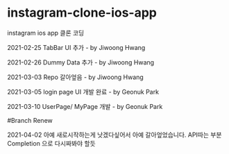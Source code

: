 # instagram-clone-ios-app
instagram ios app 클론 코딩

2021-02-25 TabBar UI 추가 - by Jiwoong Hwang

2021-02-26 Dummy Data 추가 - by Jiwoong Hwang

2021-03-03 Repo 갈아엎음 - by Jiwoong Hwang

2021-03-05 login page UI 개발 완료 - by Geonuk Park

2021-03-10 UserPage/ MyPage 개발 - by Geonuk Park

#Branch Renew

2021-04-02 아예 새로시작하는게 낫겠다싶어서 아예 갈아엎었습니다. API따는 부분 Completion 으로 다시짜봐야 할듯
